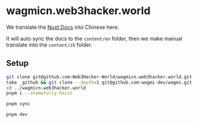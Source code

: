 # wagmicn.web3hacker.world

We translate the [Nuxt Docs](https://github.com/wagmi-dev/wagmi/tree/main/docs/pages/core) into Chinese here.

It will auto sync the docs to the `content/en` folder, then we make manual translate into the `content/zh` folder.

## Setup

```bash [init projects]
git clone git@github.com:Web3Hacker-World/wagmicn.web3hacker.world.git
take _github && git clone --depth=1 git@github.com:wagmi-dev/wagmi.git 
cd ../wagmicn.web3hacker.world
pnpm i --shamefully-hoist
```

```bash [sync docs]
pnpm sync
```

```bash [run the docs site local]
pnpm dev
```
